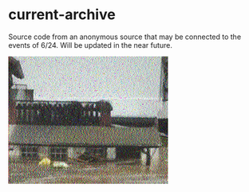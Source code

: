 # current-archive
Source code from an anonymous source that may be connected to the events of 6/24.
Will be updated in the near future.


![624](readme_files/624.jpg)
